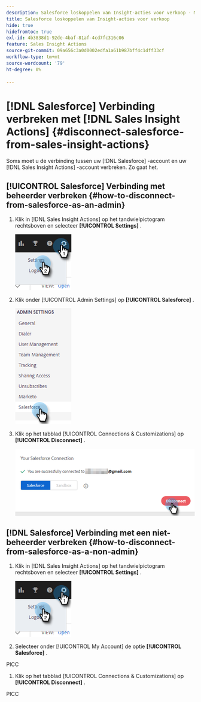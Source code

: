 ```yaml
---
description: Salesforce loskoppelen van Insight-acties voor verkoop - Marketo Docs - Productdocumentatie
title: Salesforce loskoppelen van Insight-acties voor verkoop
hide: true
hidefromtoc: true
exl-id: 4b3838d1-92de-4baf-81af-4cd7fc316c06
feature: Sales Insight Actions
source-git-commit: 09a656c3a0d0002edfa1a61b987bff4c1dff33cf
workflow-type: tm+mt
source-wordcount: '79'
ht-degree: 0%

---
```


# [!DNL Salesforce] Verbinding verbreken met [!DNL Sales Insight Actions] {#disconnect-salesforce-from-sales-insight-actions}

Soms moet u de verbinding tussen uw [!DNL Salesforce] -account en uw [!DNL Sales Insight Actions] -account verbreken. Zo gaat het.

## [!UICONTROL Salesforce] Verbinding met beheerder verbreken {#how-to-disconnect-from-salesforce-as-an-admin}

1. Klik in [!DNL Sales Insight Actions] op het tandwielpictogram rechtsboven en selecteer **[!UICONTROL Settings]** .

   ![](assets/disconnect-salesforce-from-sales-insight-actions-1.png)

1. Klik onder [!UICONTROL Admin Settings] op **[!UICONTROL Salesforce]** .

   ![](assets/disconnect-salesforce-from-sales-insight-actions-2.png)

1. Klik op het tabblad [!UICONTROL Connections & Customizations] op **[!UICONTROL Disconnect]** .

   ![](assets/disconnect-salesforce-from-sales-insight-actions-3.png)

## [!DNL Salesforce] Verbinding met een niet-beheerder verbreken {#how-to-disconnect-from-salesforce-as-a-non-admin}

1. Klik in [!DNL Sales Insight Actions] op het tandwielpictogram rechtsboven en selecteer **[!UICONTROL Settings]** .

   ![](assets/disconnect-salesforce-from-sales-insight-actions-4.png)

1. Selecteer onder [!UICONTROL My Account] de optie **[!UICONTROL Salesforce]** .

PICC

1. Klik op het tabblad [!UICONTROL Connections & Customizations] op **[!UICONTROL Disconnect]** .

PICC
